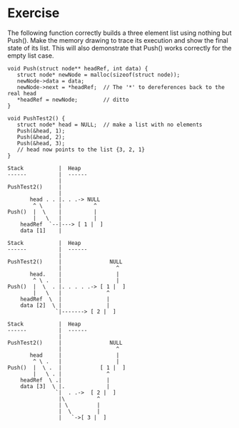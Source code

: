 # Exercise

The following function correctly builds a three element list using nothing but
Push(). Make the memory drawing to trace its execution and show the final state
of its list. This will also demonstrate that Push() works correctly for the
empty list case.

```
void Push(struct node** headRef, int data) {
   struct node* newNode = malloc(sizeof(struct node));
   newNode->data = data;
   newNode->next = *headRef;  // The '*' to dereferences back to the real head
   *headRef = newNode;        // ditto
}

void PushTest2() {
   struct node* head = NULL;  // make a list with no elements
   Push(&head, 1);
   Push(&head, 2);
   Push(&head, 3);
   // head now points to the list {3, 2, 1}
}
```

```
Stack           |  Heap
------          |  ------
                |
PushTest2()     |
                |
       head . . |. . .-> NULL
        ^ \     |          ^
Push()  |  \    |          |
        |   \   |          |
    headRef  `--|---> [ 1 |  ]
    data [1]    |
```

```
Stack           |  Heap
------          |  ------
                |
PushTest2()     |               NULL
                |                 ^
       head.    |                 |
        ^ \ .   |                 |
Push()  |  \  . |. . . . .-> [ 1 |  ]
        |   \   |              ^       
    headRef  \  |              |
    data [2]  \ |              |
               `|-------> [ 2 |  ]
```

```
Stack           |  Heap
------          |  ------
                |
PushTest2()     |               NULL
                |                 ^
       head     |                 |
        ^ \ .   |                 |
Push()  |  \ .  |            [ 1 |  ]
        |   \ . |              ^       
    headRef  \ .|              |
    data [3]  \ |.             |
               `|  . .->  [ 2 |  ]
                |\          ^
                | \         |
                |  \        |
                |   `->[ 3 |  ]
```
